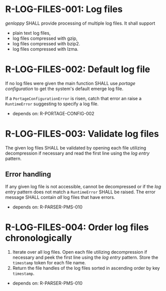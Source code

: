 # R-LOG-FILES-001: Log files #
*genloppy* SHALL provide processing of multiple log files.
It shall support
-   plain text log files,
-   log files compressed with gzip,
-   log files compressed with bzip2.
-   log files compressed with lzma.

# R-LOG-FILES-002: Default log file #
If no log files were given the main function SHALL use *portage configuration* to get the system's default emerge log file.

If a `PortageConfigurationError` is risen, catch that error an raise a `RuntimeError` suggesting to specify a log file.

*   depends on: R-PORTAGE-CONFIG-002

# R-LOG-FILES-003: Validate log files #
The given log files SHALL be validated by opening each file utilizing decompression if necessary and read the first line using the *log entry* pattern.

## Error handling ##
If any given log file is not accessible, cannot be decompressed or if the *log entry* pattern does not match a `RuntimeError` SHALL be raised. The error message SHALL contain *all* log files that have errors.

*   depends on: R-PARSER-PMS-010


# R-LOG-FILES-004: Order log files chronologically #
1.  Iterate over all log files. Open each file utilizing decompression if necessary and peek the first line using the *log entry* pattern. Store the `timestamp` token for each file name.
2.  Return the file handles of the log files sorted in ascending order by key `timestamp`.

*   depends on: R-PARSER-PMS-010
